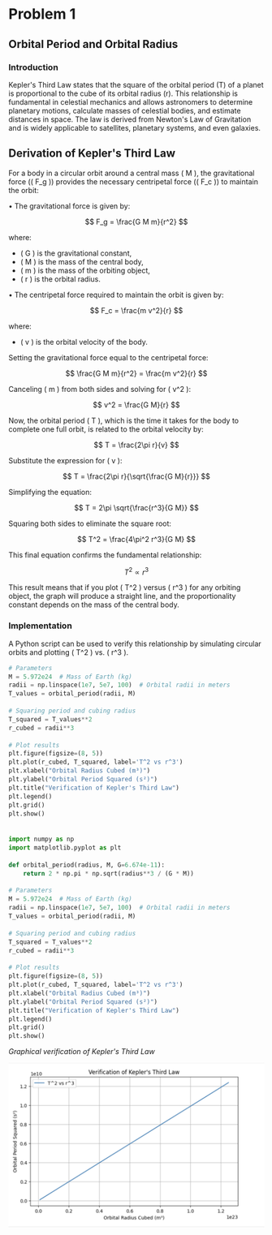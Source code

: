 # Problem 1

## Orbital Period and Orbital Radius

### Introduction
Kepler's Third Law states that the square of the orbital period (T) of a planet is proportional to the cube of its orbital radius (r). This relationship is fundamental in celestial mechanics and allows astronomers to determine planetary motions, calculate masses of celestial bodies, and estimate distances in space. The law is derived from Newton's Law of Gravitation and is widely applicable to satellites, planetary systems, and even galaxies.

## Derivation of Kepler's Third Law
For a body in a circular orbit around a central mass \( M \), the gravitational force (\( F_g \)) provides the necessary centripetal force (\( F_c \)) to maintain the orbit:

•⁠  ⁠The gravitational force is given by:

  $$ F_g = \frac{G M m}{r^2} $$

  where:
  - \( G \) is the gravitational constant,
  - \( M \) is the mass of the central body,
  - \( m \) is the mass of the orbiting object,
  - \( r \) is the orbital radius.

•⁠  ⁠The centripetal force required to maintain the orbit is given by:

  $$ F_c = \frac{m v^2}{r} $$

  where:
  - \( v \) is the orbital velocity of the body.

Setting the gravitational force equal to the centripetal force:

$$ \frac{G M m}{r^2} = \frac{m v^2}{r} $$

Canceling \( m \) from both sides and solving for \( v^2 \):

$$ v^2 = \frac{G M}{r} $$

Now, the orbital period \( T \), which is the time it takes for the body to complete one full orbit, is related to the orbital velocity by:

$$ T = \frac{2\pi r}{v} $$

Substitute the expression for \( v \):

$$ T = \frac{2\pi r}{\sqrt{\frac{G M}{r}}} $$

Simplifying the equation:

$$ T = 2\pi \sqrt{\frac{r^3}{G M}} $$

Squaring both sides to eliminate the square root:

$$ T^2 = \frac{4\pi^2 r^3}{G M} $$

This final equation confirms the fundamental relationship:

$$ T^2 \propto r^3 $$

This result means that if you plot \( T^2 \) versus \( r^3 \) for any orbiting object, the graph will produce a straight line, and the proportionality constant depends on the mass of the central body.

### Implementation
A Python script can be used to verify this relationship by simulating circular orbits and plotting \( T^2 \) vs. \( r^3 \).
```python
# Parameters
M = 5.972e24  # Mass of Earth (kg)
radii = np.linspace(1e7, 5e7, 100)  # Orbital radii in meters
T_values = orbital_period(radii, M)

# Squaring period and cubing radius
T_squared = T_values**2
r_cubed = radii**3

# Plot results
plt.figure(figsize=(8, 5))
plt.plot(r_cubed, T_squared, label='T^2 vs r^3')
plt.xlabel("Orbital Radius Cubed (m³)")
plt.ylabel("Orbital Period Squared (s²)")
plt.title("Verification of Kepler's Third Law")
plt.legend()
plt.grid()
plt.show()


import numpy as np
import matplotlib.pyplot as plt

def orbital_period(radius, M, G=6.674e-11):
    return 2 * np.pi * np.sqrt(radius**3 / (G * M))

# Parameters
M = 5.972e24  # Mass of Earth (kg)
radii = np.linspace(1e7, 5e7, 100)  # Orbital radii in meters
T_values = orbital_period(radii, M)

# Squaring period and cubing radius
T_squared = T_values**2
r_cubed = radii**3

# Plot results
plt.figure(figsize=(8, 5))
plt.plot(r_cubed, T_squared, label='T^2 vs r^3')
plt.xlabel("Orbital Radius Cubed (m³)")
plt.ylabel("Orbital Period Squared (s²)")
plt.title("Verification of Kepler's Third Law")
plt.legend()
plt.grid()
plt.show()
```
*Graphical verification of Kepler's Third Law*

![Kepler's Third Law](../../_pics/Graph3.png)